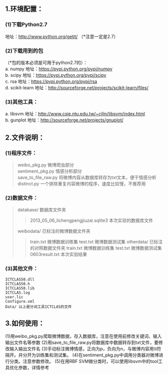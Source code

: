 1.环境配置：
---------------------------
### (1)下载Python2.7
地址：http://www.python.org/getit/ （*注意一定是2.7）
### (2)下载用到的包
（*包的版本必须是可用于python2.7的）：<br />
a. numpy 地址：https://pypi.python.org/pypi/numpy<br />
b. scipy 地址：https://pypi.python.org/pypi/scipy<br />
c. rsa 地址：https://pypi.python.org/pypi/rsa<br />
d. scikit-learn 地址：http://sourceforge.net/projects/scikit-learn/files/<br />
### (3)其他工具：
a. libsvm 地址：http://www.csie.ntu.edu.tw/~cjlin/libsvm/index.html<br />
b. gunplot 地址：http://sourceforge.net/projects/gnuplot/

2.文件说明：
-----------------------------------------
### (1)程序文件：

> weibo_pkg.py 微博爬虫部分<br />
> sentiment_pkg.py 情感分析部分<br />
> save_to_file_raw.py 将微博内容从数据库转存为txt文本，便于情感分析<br />
> distinct.py 一个排除重复内容微博的程序，速度比较慢，不推荐用

### (2)数据文件：
> database/ 数据库文件夹
> 
> > 2013_05_06_lichengpengjiuzai.sqlite3 本次实验的数据库文件
> 
> weibodata/ 已标注的微博数据文件夹
> 
> > train.txt 微博数据训练集
test.txt 微博数据测试集
otherdata/ 已标注的对照数据文件夹
train.txt 微博数据训练集
test.txt 微博数据测试集
0603result.txt 本次实验结果
### (3)其他文件：
    ICTCLAS50.dll
    ICTCLAS50.h
    ICTCLAS50.lib
    ICTCLAS.log
    user.lic
    Configure.xml
    Data/ 以上是分词工具ICTCLAS的文件


3.如何使用：
------------------------------------------
(1)用weibo_pkg.py爬取微博数据，存入数据库，注意在使用前修改关键词、输入输出文件名等参数
(2)用save_to_file_raw.py将数据库中数据转存到txt文件，要修改输入输出文件名
(3)手动标注微博情感，正向为p，负向为n，与微博内容用\t符隔开。并分开为训练集和测试集。
(4)在sentiment_pkg.py中调用分类器对微博进行分类。注意参数修改。
(5)在用RBF SVM做分类时，可以使用libsvm中的tool工具优化参数，详情参考
